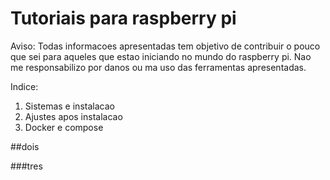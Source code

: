 # Tutoriais para raspberry pi
Aviso: Todas informacoes apresentadas tem objetivo de contribuir o pouco que sei para aqueles que estao iniciando no mundo do raspberry pi. Nao me responsabilizo por danos ou ma uso das ferramentas apresentadas.

Indice:
1. Sistemas e instalacao
2. Ajustes apos instalacao
3. Docker e compose

##dois

###tres
